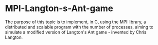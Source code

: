 # MPI-Langton-s-Ant-game
The purpose of this topic is to implement, in C, using the MPI library, a distributed and scalable program with the number of processes, aiming to simulate a modified version of Langton's Ant game - invented by Chris Langton.




